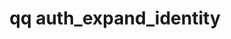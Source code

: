 ---
category: auth
command: auth_expand_identity
keywords: qq, qq_cli, auth_expand_identity
optional_options:
- alternate: []
  help: The canonical identifier used internally by QumuloFS.
  name: --auth-id
  required: false
- alternate: []
  help: An NFS UID
  name: --uid
  required: false
- alternate: []
  help: An NFS GID
  name: --gid
  required: false
- alternate: []
  help: An SMB SID
  name: --sid
  required: false
- alternate: []
  help: A local, AD, or LDAP name. AD names may be unqualified, qualified with NetBIOS
    name (e.g. DOMAIN\user), or a universal principal name (e.g. user@domain.example.com).
    LDAP names may be either login names, or distinguished names (e.g. CN=John Doe,OU=users,DC=example,DC=com).
    Names of cluster-local users and groups may qualified with the cluster name (e.g.
    cluster\user).
  name: --name
  required: false
- alternate: []
  help: Specify which auth_id domain is sought. This can be useful when looking up
    a duplicated name (e.g. if there is an AD user and cluster-local user with the
    same name) to specify which of the identifiers is meant.
  name: --domain
  required: false
- alternate: []
  help: Print result as JSON object.
  name: --json
  required: false
permalink: /qq-cli-command-guide/auth/auth_expand_identity.html
positional_options:
- help: A name or a SID, optionally qualified with a domain prefix (e.g "local:name",
    "world:Everyone", "ldap_user:name", "ldap_group:name", or "ad:name") or an ID
    type (e.g. "uid:1001", "gid:2001", "auth_id:513", "SID:S-1-1-0").
  name: identifier
  required: true
sidebar: qq_cli_command_reference_sidebar
summary: This section explains how to use the <code>qq auth_expand_identity</code>
  command.
synopsis: Find equivalent identities and full group membership.
title: qq auth_expand_identity
usage: "qq auth_expand_identity [-h] [--auth-id AUTH_ID] [--uid UID] [--gid GID] [--sid\
  \ SID] [--name NAME]\n    [--domain {LOCAL,WORLD,POSIX_USER,POSIX_GROUP,ACTIVE_DIRECTORY}]\
  \ [--json]\n    [identifier]"

---